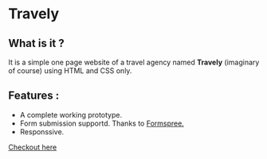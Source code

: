 # Travely
## What is it ?
It is a simple one page website of a travel agency named **Travely** (imaginary of course) using HTML and CSS only.

## Features :
* A complete working prototype.
* Form submission supportd. Thanks to [Formspree.](https://formspree.io/)
* Responssive.
  
[Checkout here](https://aniumbott.github.io/Travely/#contact)
